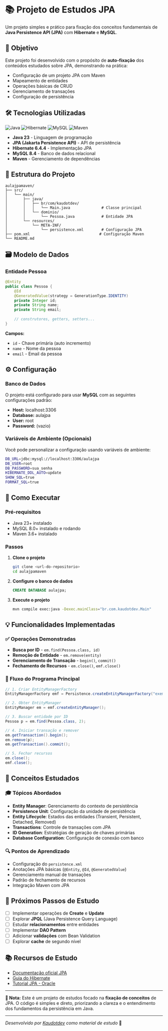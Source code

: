 # 📚 Projeto de Estudos JPA

Um projeto simples e prático para fixação dos conceitos fundamentais de **Java Persistence API (JPA)** com **Hibernate** e **MySQL**.

## 🎯 Objetivo

Este projeto foi desenvolvido com o propósito de **auto-fixação** dos conteúdos estudados sobre JPA, demonstrando na prática:

- Configuração de um projeto JPA com Maven
- Mapeamento de entidades 
- Operações básicas de CRUD
- Gerenciamento de transações
- Configuração de persistência

## 🛠️ Tecnologias Utilizadas

![Java](https://img.shields.io/badge/Java-23-orange?style=flat-square&logo=java)
![Hibernate](https://img.shields.io/badge/Hibernate-6.4.4-green?style=flat-square&logo=hibernate)
![MySQL](https://img.shields.io/badge/MySQL-8.0+-blue?style=flat-square&logo=mysql)
![Maven](https://img.shields.io/badge/Maven-Build_Tool-red?style=flat-square&logo=apache-maven)

- **Java 23** - Linguagem de programação
- **JPA (Jakarta Persistence API)** - API de persistência
- **Hibernate 6.4.4** - Implementação JPA
- **MySQL 8.4** - Banco de dados relacional
- **Maven** - Gerenciamento de dependências

## 📁 Estrutura do Projeto

```
aulajpamaven/
├── src/
│   └── main/
│       ├── java/
│       │   ├── br/com/kaudotdev/
│       │   │   └── Main.java              # Classe principal
│       │   └── dominio/
│       │       └── Pessoa.java            # Entidade JPA
│       └── resources/
│           └── META-INF/
│               └── persistence.xml        # Configuração JPA
├── pom.xml                               # Configuração Maven
└── README.md
```

## 🗃️ Modelo de Dados

### Entidade Pessoa

```java
@Entity
public class Pessoa {
    @Id
    @GeneratedValue(strategy = GenerationType.IDENTITY)
    private Integer id;
    private String name;
    private String email;
    
    // construtores, getters, setters...
}
```

**Campos:**
- `id` - Chave primária (auto incremento)
- `name` - Nome da pessoa
- `email` - Email da pessoa

## ⚙️ Configuração

### Banco de Dados

O projeto está configurado para usar **MySQL** com as seguintes configurações padrão:

- **Host:** localhost:3306
- **Database:** aulajpa
- **User:** root
- **Password:** (vazio)

### Variáveis de Ambiente (Opcionais)

Você pode personalizar a configuração usando variáveis de ambiente:

```bash
DB_URL=jdbc:mysql://localhost:3306/aulajpa
DB_USER=root
DB_PASSWORD=sua_senha
HIBERNATE_DDL_AUTO=update
SHOW_SQL=true
FORMAT_SQL=true
```

## 🚀 Como Executar

### Pré-requisitos

- Java 23+ instalado
- MySQL 8.0+ instalado e rodando
- Maven 3.6+ instalado

### Passos

1. **Clone o projeto**
   ```bash
   git clone <url-do-repositorio>
   cd aulajpamaven
   ```

2. **Configure o banco de dados**
   ```sql
   CREATE DATABASE aulajpa;
   ```

3. **Execute o projeto**
   ```bash
   mvn compile exec:java -Dexec.mainClass="br.com.kaudotdev.Main"
   ```

## 💡 Funcionalidades Implementadas

### ✅ Operações Demonstradas

- **Busca por ID** - `em.find(Pessoa.class, id)`
- **Remoção de Entidade** - `em.remove(entity)`
- **Gerenciamento de Transação** - `begin()`, `commit()`
- **Fechamento de Recursos** - `em.close()`, `emf.close()`

### 🔄 Fluxo do Programa Principal

```java
// 1. Criar EntityManagerFactory
EntityManagerFactory emf = Persistence.createEntityManagerFactory("exemplo-jpa");

// 2. Obter EntityManager
EntityManager em = emf.createEntityManager();

// 3. Buscar entidade por ID
Pessoa p = em.find(Pessoa.class, 2);

// 4. Iniciar transação e remover
em.getTransaction().begin();
em.remove(p);
em.getTransaction().commit();

// 5. Fechar recursos
em.close();
emf.close();
```

## 📝 Conceitos Estudados

### 🎓 Tópicos Abordados

- **Entity Manager**: Gerenciamento do contexto de persistência
- **Persistence Unit**: Configuração da unidade de persistência
- **Entity Lifecycle**: Estados das entidades (Transient, Persistent, Detached, Removed)
- **Transactions**: Controle de transações com JPA
- **ID Generation**: Estratégias de geração de chaves primárias
- **Database Configuration**: Configuração de conexão com banco

### 🔍 Pontos de Aprendizado

- Configuração do `persistence.xml`
- Anotações JPA básicas (`@Entity`, `@Id`, `@GeneratedValue`)
- Gerenciamento manual de transações
- Padrão de fechamento de recursos
- Integração Maven com JPA

## 🎯 Próximos Passos de Estudo

- [ ]  Implementar operações de **Create** e **Update**
- [ ]  Explorar **JPQL** (Java Persistence Query Language)
- [ ]  Estudar **relacionamentos** entre entidades
- [ ]  Implementar **DAO Pattern**
- [ ]  Adicionar **validações** com Bean Validation
- [ ]  Explorar **cache** de segundo nível

## 📚 Recursos de Estudo

- [Documentação oficial JPA](https://jakarta.ee/specifications/persistence/)
- [Guia do Hibernate](https://hibernate.org/orm/documentation/)
- [Tutorial JPA - Oracle](https://docs.oracle.com/javaee/7/tutorial/persistence-intro.htm)

---

**📌 Nota:** Este é um projeto de estudos focado na **fixação de conceitos** de JPA. O código é simples e direto, priorizando a clareza e o entendimento dos fundamentos da persistência em Java.

---
*Desenvolvido por [Kaudotdev](https://github.com/kaudotdev) como material de estudo* 🚀
